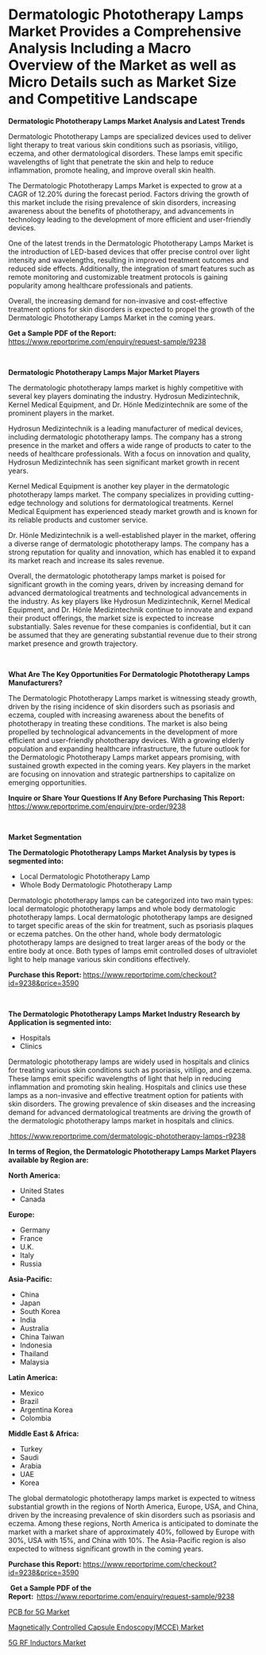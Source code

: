 <p><h1>Dermatologic Phototherapy Lamps Market Provides a Comprehensive Analysis Including a Macro Overview of the Market as well as Micro Details such as Market Size and Competitive Landscape</h1></p><p><strong>Dermatologic Phototherapy Lamps Market Analysis and Latest Trends</strong></p>
<p><p>Dermatologic Phototherapy Lamps are specialized devices used to deliver light therapy to treat various skin conditions such as psoriasis, vitiligo, eczema, and other dermatological disorders. These lamps emit specific wavelengths of light that penetrate the skin and help to reduce inflammation, promote healing, and improve overall skin health.</p><p>The Dermatologic Phototherapy Lamps Market is expected to grow at a CAGR of 12.20% during the forecast period. Factors driving the growth of this market include the rising prevalence of skin disorders, increasing awareness about the benefits of phototherapy, and advancements in technology leading to the development of more efficient and user-friendly devices.</p><p>One of the latest trends in the Dermatologic Phototherapy Lamps Market is the introduction of LED-based devices that offer precise control over light intensity and wavelengths, resulting in improved treatment outcomes and reduced side effects. Additionally, the integration of smart features such as remote monitoring and customizable treatment protocols is gaining popularity among healthcare professionals and patients.</p><p>Overall, the increasing demand for non-invasive and cost-effective treatment options for skin disorders is expected to propel the growth of the Dermatologic Phototherapy Lamps Market in the coming years.</p></p>
<p><strong>Get a Sample PDF of the Report:&nbsp;</strong> <a href="https://www.reportprime.com/enquiry/request-sample/9238">https://www.reportprime.com/enquiry/request-sample/9238</a></p>
<p>&nbsp;</p>
<p><strong>Dermatologic Phototherapy Lamps Major Market Players</strong></p>
<p><p>The dermatologic phototherapy lamps market is highly competitive with several key players dominating the industry. Hydrosun Medizintechnik, Kernel Medical Equipment, and Dr. Hönle Medizintechnik are some of the prominent players in the market.</p><p>Hydrosun Medizintechnik is a leading manufacturer of medical devices, including dermatologic phototherapy lamps. The company has a strong presence in the market and offers a wide range of products to cater to the needs of healthcare professionals. With a focus on innovation and quality, Hydrosun Medizintechnik has seen significant market growth in recent years.</p><p>Kernel Medical Equipment is another key player in the dermatologic phototherapy lamps market. The company specializes in providing cutting-edge technology and solutions for dermatological treatments. Kernel Medical Equipment has experienced steady market growth and is known for its reliable products and customer service.</p><p>Dr. Hönle Medizintechnik is a well-established player in the market, offering a diverse range of dermatologic phototherapy lamps. The company has a strong reputation for quality and innovation, which has enabled it to expand its market reach and increase its sales revenue.</p><p>Overall, the dermatologic phototherapy lamps market is poised for significant growth in the coming years, driven by increasing demand for advanced dermatological treatments and technological advancements in the industry. As key players like Hydrosun Medizintechnik, Kernel Medical Equipment, and Dr. Hönle Medizintechnik continue to innovate and expand their product offerings, the market size is expected to increase substantially. Sales revenue for these companies is confidential, but it can be assumed that they are generating substantial revenue due to their strong market presence and growth trajectory.</p></p>
<p>&nbsp;</p>
<p><strong>What Are The Key Opportunities For Dermatologic Phototherapy Lamps Manufacturers?</strong></p>
<p><p>The Dermatologic Phototherapy Lamps market is witnessing steady growth, driven by the rising incidence of skin disorders such as psoriasis and eczema, coupled with increasing awareness about the benefits of phototherapy in treating these conditions. The market is also being propelled by technological advancements in the development of more efficient and user-friendly phototherapy devices. With a growing elderly population and expanding healthcare infrastructure, the future outlook for the Dermatologic Phototherapy Lamps market appears promising, with sustained growth expected in the coming years. Key players in the market are focusing on innovation and strategic partnerships to capitalize on emerging opportunities.</p></p>
<p><strong>Inquire or Share Your Questions If Any Before Purchasing This Report:</strong> <a href="https://www.reportprime.com/enquiry/pre-order/9238">https://www.reportprime.com/enquiry/pre-order/9238</a></p>
<p>&nbsp;</p>
<p><strong>Market Segmentation</strong></p>
<p><strong>The Dermatologic Phototherapy Lamps Market Analysis by types is segmented into:</strong></p>
<p><ul><li>Local Dermatologic Phototherapy Lamp</li><li>Whole Body Dermatologic Phototherapy Lamp</li></ul></p>
<p><p>Dermatologic phototherapy lamps can be categorized into two main types: local dermatologic phototherapy lamps and whole body dermatologic phototherapy lamps. Local dermatologic phototherapy lamps are designed to target specific areas of the skin for treatment, such as psoriasis plaques or eczema patches. On the other hand, whole body dermatologic phototherapy lamps are designed to treat larger areas of the body or the entire body at once. Both types of lamps emit controlled doses of ultraviolet light to help manage various skin conditions effectively.</p></p>
<p><strong>Purchase this Report:&nbsp;</strong><a href="https://www.reportprime.com/checkout?id=9238&price=3590">https://www.reportprime.com/checkout?id=9238&price=3590</a></p>
<p>&nbsp;</p>
<p><strong>The Dermatologic Phototherapy Lamps Market Industry Research by Application is segmented into:</strong></p>
<p><ul><li>Hospitals</li><li>Clinics</li></ul></p>
<p><p>Dermatologic phototherapy lamps are widely used in hospitals and clinics for treating various skin conditions such as psoriasis, vitiligo, and eczema. These lamps emit specific wavelengths of light that help in reducing inflammation and promoting skin healing. Hospitals and clinics use these lamps as a non-invasive and effective treatment option for patients with skin disorders. The growing prevalence of skin diseases and the increasing demand for advanced dermatological treatments are driving the growth of the dermatologic phototherapy lamps market in hospitals and clinics.</p></p>
<p><a href="https://www.reportprime.com/dermatologic-phototherapy-lamps-r9238">&nbsp;https://www.reportprime.com/dermatologic-phototherapy-lamps-r9238</a></p>
<p><strong>In terms of Region, the Dermatologic Phototherapy Lamps Market Players available by Region are:</strong></p>
<p>
    <p> <strong> North America: </strong>
        <ul>
            <li>United States</li>
            <li>Canada</li>
        </ul>
        </p> 
    <p> <strong> Europe: </strong>
        <ul>
            <li>Germany</li>
            <li>France</li>
            <li>U.K.</li>
            <li>Italy</li>
            <li>Russia</li>
        </ul>
        </p> 
    <p> <strong> Asia-Pacific: </strong>
        <ul>
            <li>China</li>
            <li>Japan</li>
            <li>South Korea</li>
            <li>India</li>
            <li>Australia</li>
            <li>China Taiwan</li>
            <li>Indonesia</li>
            <li>Thailand</li>
            <li>Malaysia</li>
        </ul>
        </p> 
    <p> <strong> Latin America: </strong>
        <ul>
            <li>Mexico</li>
            <li>Brazil</li>
            <li>Argentina Korea</li>
            <li>Colombia</li>
        </ul>
        </p> 
    <p> <strong> Middle East & Africa: </strong>
        <ul>
            <li>Turkey</li>
            <li>Saudi</li>
            <li>Arabia</li>
            <li>UAE</li>
            <li>Korea</li>
        </ul>
    </p>
    </p>
<p><p>The global dermatologic phototherapy lamps market is expected to witness substantial growth in the regions of North America, Europe, USA, and China, driven by the increasing prevalence of skin disorders such as psoriasis and eczema. Among these regions, North America is anticipated to dominate the market with a market share of approximately 40%, followed by Europe with 30%, USA with 15%, and China with 10%. The Asia-Pacific region is also expected to witness significant growth in the coming years.</p></p>
<p><strong>Purchase this Report: </strong><a href="https://www.reportprime.com/checkout?id=9238&price=3590">https://www.reportprime.com/checkout?id=9238&price=3590</a></p>
<p>&nbsp;<strong>Get a Sample PDF of the Report:&nbsp;&nbsp;</strong><a href="https://www.reportprime.com/enquiry/request-sample/9238">https://www.reportprime.com/enquiry/request-sample/9238</a></p>
<p><strong></strong></p>
<p><p><a href="https://www.linkedin.com/pulse/insights-pcb-5g-market-size-analysing-share-trends-growth-from-atiie?trackingId=BTlZPdY6UDmstRzwBJ76Cg%3D%3D">PCB for 5G Market</a></p><p><a href="https://www.linkedin.com/pulse/magnetically-controlled-capsule-endoscopymcce-market-size-5vzve?trackingId=JIEICNIcj0uUXQqfVppeYQ%3D%3D">Magnetically Controlled Capsule Endoscopy(MCCE) Market</a></p><p><a href="https://www.linkedin.com/pulse/global-5g-rf-inductors-market-size-trends-insights-projections-db6ne?trackingId=8WW9iCyeN2ui5vRcYrnreg%3D%3D">5G RF Inductors Market</a></p></p>